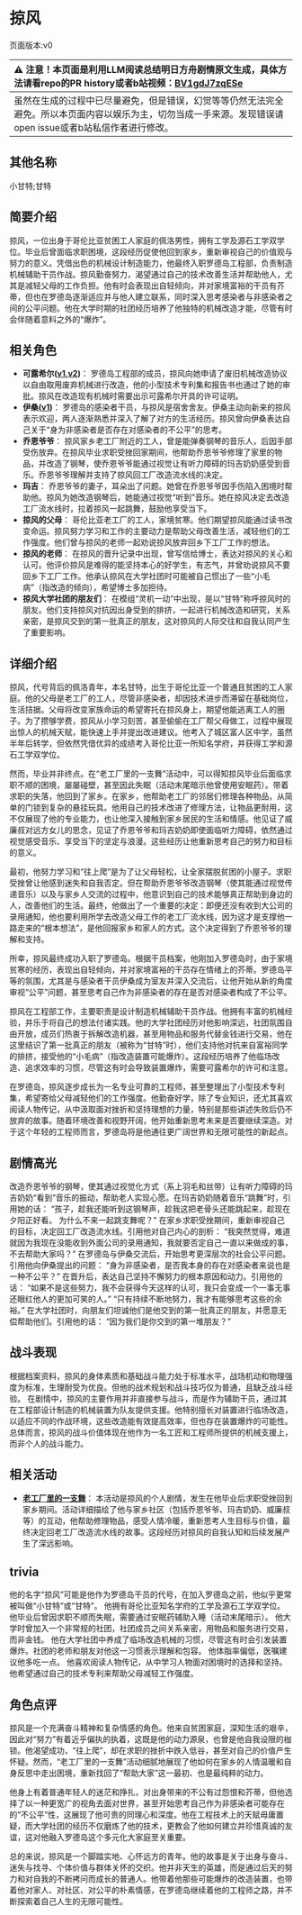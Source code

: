 # 掠风
页面版本:v0
 

| :warning: 注意！本页面是利用LLM阅读总结明日方舟剧情原文生成，具体方法请看repo的PR history或者b站视频：[BV1gdJ7zqESe](https://www.bilibili.com/video/BV1gdJ7zqESe/)         |
|:----------------------------|
| 虽然在生成的过程中已尽量避免，但是错误，幻觉等等仍然无法完全避免。所以本页面内容以娱乐为主，切勿当成一手来源。发现错误请open issue或者b站私信作者进行修改。|



## 其他名称
小甘特;甘特
## 简要介绍
掠风，一位出身于哥伦比亚贫困工人家庭的佩洛男性，拥有工学及源石工学双学位。毕业后曾面临求职困境，这段经历促使他回到家乡，重新审视自己的价值观与努力的意义。凭借出色的机械设计制造能力，他最终入职罗德岛工程部，负责制造机械辅助干员作战。掠风勤奋努力，渴望通过自己的技术改善生活并帮助他人，尤其是减轻父母的工作负担。他有时会表现出自轻倾向，并对家境富裕的干员有芥蒂，但也在罗德岛逐渐适应并与他人建立联系，同时深入思考感染者与非感染者之间的公平问题。他在大学时期的社团经历培养了他独特的机械改造才能，尽管有时会伴随着意料之外的“爆炸”。
## 相关角色
-   **可露希尔([v1](extended_char_ke_lu_xi_er.md),[v2](../char_v3/extended_char_ke_lu_xi_er.md))**： 罗德岛工程部的成员，掠风向她申请了废旧机械改造协议以自由取用废弃机械进行改造，他的小型技术专利集和报告书也通过了她的审批。掠风在改造现有机械时需要出示可露希尔开具的许可证明。
-   **伊桑([v1](char_355_ethan.md))**： 罗德岛的感染者干员，与掠风是宿舍舍友。伊桑主动向新来的掠风表示欢迎，两人逐渐熟悉并深入了解了对方的生活经历。掠风曾向伊桑表达自己关于“身为非感染者是否存在对感染者的不公平”的思考。
-   **乔恩爷爷**： 掠风家乡老工厂附近的工人，曾是能弹奏钢琴的音乐人，后因手部受伤放弃。在掠风毕业求职受挫回家期间，他帮助乔恩爷爷修理了家里的物品，并改造了钢琴，使乔恩爷爷能通过视觉让有听力障碍的玛吉奶奶感受到音乐。乔恩爷爷理解并支持了掠风回工厂改造流水线的决定。
-   **玛吉**： 乔恩爷爷的妻子，耳朵出了问题。她曾在乔恩爷爷因手伤陷入困境时帮助他。掠风为她改造钢琴后，她能通过视觉“听到”音乐。她在掠风决定去改造工厂流水线时，拉着掠风一起跳舞，鼓励他享受当下。
-   **掠风的父母**： 哥伦比亚老工厂的工人，家境贫寒。他们期望掠风能通过读书改变命运。掠风努力学习和工作的主要动力是帮助父母改善生活，减轻他们的工作强度。他们曾与掠风的老师一起劝说掠风放弃回乡下工厂工作的想法。
-   **掠风的老师**： 在掠风的晋升记录中出现，曾写信给博士，表达对掠风的关心和认可。他评价掠风是难得的能坚持本心的好学生，有志气，并曾劝说掠风不要回乡下工厂工作。他承认掠风在大学社团时可能被自己惯出了一些“小毛病”（指改造的倾向），希望博士多加担待。
-   **掠风大学社团的朋友们**： 在模组“灵机一动”中出现，是以“甘特”称呼掠风时的朋友。他们支持掠风对抗因出身受到的排挤，一起进行机械改造和研究，关系亲密，是掠风交到的第一批真正的朋友，这对掠风的人际交往和自我认同产生了重要影响。
## 详细介绍
掠风，代号背后的佩洛青年，本名甘特，出生于哥伦比亚一个普通且贫困的工人家庭。他的父母是老工厂的工人，尽管非感染者，却因技术进步而滞留在基础岗位，生活拮据。父母将改变家族命运的希望寄托在掠风身上，期望他能逃离工人的圈子。为了攒够学费，掠风从小学习刻苦，甚至偷偷在工厂帮父母做工，过程中展现出惊人的机械天赋，能快速上手并提出改进建议。他考入了城区富人区中学，虽然半年后转学，但依然凭借优异的成绩考入哥伦比亚一所知名学府，并获得工学和源石工学双学位。

然而，毕业并非终点。在“老工厂里的一支舞”活动中，可以得知掠风毕业后面临求职不顺的困境，屡屡碰壁，甚至因此失眠（活动末尾暗示他曾使用安眠药）。带着求职的失落，他回到了家乡。在家乡，他帮助老工厂的邻居们修理各种物品，从简单的门锁到复杂的悬挂玩具。他用自己的技术改进了修理方法，让物品更耐用，这不仅展现了他的专业能力，也让他深入接触到家乡居民的生活和情感。他见证了威廉叔对远方女儿的思念，见证了乔恩爷爷和玛吉奶奶即使面临听力障碍，依然通过视觉感受音乐、享受当下的坚定与浪漫。这些经历让他重新思考自己的努力和目标的意义。

最初，他努力学习和“往上爬”是为了让父母轻松，让全家摆脱贫困的小屋子。求职受挫曾让他感到迷失和自我否定。但在帮助乔恩爷爷改造钢琴（使其能通过视觉传递音乐）以及与家乡人交流的过程中，他意识到自己的技术能够真正帮助到身边的人，改善他们的生活。最终，他做出了一个重要的决定：即便还没有收到大公司的录用通知，他也要利用所学去改造父母工作的老工厂流水线，因为这才是支撑他一路走来的“根本想法”，是他回报家乡和家人的方式。这个决定得到了乔恩爷爷的理解和支持。

所幸，掠风最终成功入职了罗德岛。根据干员档案，他刚加入罗德岛时，由于家境贫寒的经历，表现出自轻倾向，并对家境富裕的干员存在情绪上的芥蒂。罗德岛平等的氛围，尤其是与感染者干员伊桑成为室友并深入交流后，让他开始从新的角度审视“公平”问题，甚至思考自己作为非感染者的存在是否对感染者构成了不公平。

掠风在工程部工作，主要职责是设计制造机械辅助干员作战。他拥有丰富的机械经验，并乐于将自己的想法付诸实践。他的大学社团经历对他影响深远，社团氛围自由开放，成员们热衷于拆解改造机器，甚至用物品和服务代替金钱进行交易，他在这里结识了第一批真正的朋友（被称为“甘特”时），他们支持他对抗来自富裕同学的排挤，接受他的“小毛病”（指改造装置可能爆炸）。这段经历培养了他临场改造、追求效率的习惯，尽管这有时会导致装置爆炸，需要可露希尔的许可和注意。

在罗德岛，掠风逐步成长为一名专业可靠的工程师，甚至整理出了小型技术专利集，希望寄给父母减轻他们的工作强度。他勤奋好学，除了专业知识，还尤其喜欢阅读人物传记，从中汲取面对挫折和坚持理想的力量，特别是那些讲述失败后仍不放弃的故事。随着环境改善和视野开阔，他开始重新思考未来是否要继续深造。对于这个年轻的工程师而言，罗德岛将是他通往更广阔世界和无限可能性的新起点。
## 剧情高光
改造乔恩爷爷的钢琴，使其通过视觉化方式（系上羽毛和丝带）让有听力障碍的玛吉奶奶“看到”音乐的振动，帮助老人实现心愿。在玛吉奶奶随着音乐“跳舞”时，引用她的话：
“孩子，趁我还能听到这钢琴声，趁我这把老骨头还能跳起来，趁现在夕阳正好看。 为什么不来一起跳支舞呢？”
在家乡求职受挫期间，重新审视自己的目标，决定回工厂改造流水线。引用他对自己内心的剖析：
“我突然觉得，难道就因为我现在没能收到外面公司的录用通知，我就要否定自己一直以来做成的事，不去帮助大家吗？”
在罗德岛与伊桑交流后，开始思考更深层次的社会公平问题。引用他向伊桑提出的问题：
“身为非感染者，是否我本身的存在对感染者来说也是一种不公平？”
在晋升后，表达自己坚持不懈努力的根本原因和动力。引用他的话：
“如果不是这些努力，我不会获得今天这样的认可，我只会变成一个一事无事还眼红他人的更加可笑的人。”
“只有持续不断地努力，我才有能够思考这些的余裕。”
在大学社团时，向朋友们坦诚他们是他交到的第一批真正的朋友，并愿意无偿帮助他们。引用他的话：
“因为我们是你交到的第一堆朋友？”
## 战斗表现
根据档案资料，掠风的身体素质和基础战斗能力处于标准水平，战场机动和物理强度为标准，生理耐受为优良。但他的战术规划和战斗技巧仅为普通，且缺乏战斗经验。
在剧情中，掠风的主要作用并非直接参与战斗，而是作为辅助干员，通过其在工程部设计制造的机械装置为队友提供支援。他特别擅长对装置进行临场改造，以适应不同的作战环境，这些改造能有效提高效率，但也存在装置爆炸的可能性。
总体而言，掠风的战斗价值体现在他作为一名工匠和工程师所提供的机械支援上，而非个人的战斗能力。
## 相关活动
-   **[老工厂里的一支舞](../stories/story_windft_set_1.md)**： 本活动是掠风的个人剧情，发生在他毕业后求职受挫回到家乡期间。活动详细描绘了他与家乡社区（包括乔恩爷爷、玛吉奶奶、威廉叔等）的互动，他帮助修理物品，感受人情冷暖，重新思考人生目标与价值，最终决定回老工厂改造流水线的故事。这段经历对掠风的自我认知和后续发展产生了深远影响。
## trivia
他的名字“掠风”可能是他作为罗德岛干员的代号，在加入罗德岛之前，他似乎更常被叫做“小甘特”或“甘特”。
他拥有哥伦比亚知名学府的工学及源石工学双学位。
他毕业后曾因求职不顺而失眠，需要通过安眠药辅助入睡（活动末尾暗示）。
他大学时曾加入一个非常规的社团，社团成员之间关系亲密，用物品和服务进行交易，而非金钱。
他在大学社团中养成了临场改造机械的习惯，尽管这有时会引发装置爆炸。社团的老师和朋友对他这一习惯表示理解和包容。
他体脂率偏低，医嘱建议他多吃一点。
他喜欢阅读人物传记，从中学习人物面对困境时的选择和坚持。
他希望通过自己的技术专利来帮助父母减轻工作强度。
## 角色点评
掠风是一个充满奋斗精神和复杂情感的角色。他来自贫困家庭，深知生活的艰辛，因此对“努力”有着近乎偏执的执着，这既是他的动力源泉，也曾是他自我设限的枷锁。他渴望成功，“往上爬”，却在求职的挫折中跌入低谷，甚至对自己的价值产生怀疑。然而，“老工厂里的一支舞”活动细腻地展现了他如何在家乡的人情温暖和自身反思中走出困境，重新找回了“帮助大家”这一最初、也是最纯粹的动力。

他身上有着普通年轻人的迷茫和挣扎，对出身带来的不公有过怨恨和芥蒂，但他选择了以一种更宽广的视角去面对世界，甚至开始思考自己作为非感染者可能存在的“不公平”性，这展现了他可贵的同理心和深度。他在工程技术上的天赋毋庸置疑，而大学社团的经历不仅磨炼了他的技术，更教会了他如何建立并珍惜真诚的友谊，这对他融入罗德岛这个多元化大家庭至关重要。

总的来说，掠风是一个脚踏实地、心怀远方的青年。他的故事是关于出身与奋斗、迷失与找寻、个体价值与群体关怀的交织。他并非天生的英雄，而是通过后天的努力和对自我的不断拷问而成长的普通人。他带着他那些可能爆炸的改造装置，也带着他对家人、对社区、对公平的朴素情感，在罗德岛继续着他的工程师之路，并不断探索着自己人生的无限可能性。